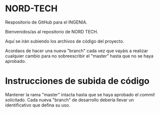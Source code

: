 # NORD-TECH
Respositorio de GitHub para el INGENIA.

Bienvenidos/as al repositorio de NORD TECH. 
 
Aquí se irán subiendo los archivos de código del proyecto.

Acordaos de hacer una nueva "branch" cada vez que vayáis a realizar cualquier cambio para no sobreescribir el "master" hasta que no se haya aprobado.

# Instrucciones de subida de código
Mantener la rama "master" intacta hasta que se haya aprobado el _commit_ solicitado. 
Cada nueva "branch" de desarrollo debería llevar un identificativo que defina su uso.